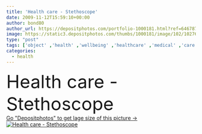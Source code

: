 ```yaml
---
title: 'Health care - Stethoscope'
date: 2009-11-12T15:59:10+00:00
author: bond80
author_url: https://depositphotos.com/portfolio-1000181.html?ref=64678756
image: https://static3.depositphotos.com/thumbs/1000181/image/102/1027667/api_thumb_450.jpg?forcejpeg=true
type: "post"
tags: ['object' ,'health' ,'wellbeing' ,'healthcare' ,'medical' ,'care' ,'procedure' ,'standard' ,'first' ,'instrument' ,'Cardiology' ,'stethoscope' ,'patient' ,'professional' ,'physical' ,'test' ,'treatment' ,'tools' ,'Materials' ,'profession' ,'plan' ,'wellness' ,'General' ,'insurance' ,'aid' ,'checkup' ,'diagnose' ,'diagnosis' ,'examination' ,'physician' ,'practice' ,'Medicare' ,'practitioner' ,'medic' ,'coverage' ,'cardio' ,'epidemic' ,'Cardiac' ,'Medicaid' ,'phonendoscope' ,'stethescope' ]
categories: 
  - health
---
```

<div aling="center">
            <font size="60"> Health care - Stethoscope</font>   
</div>
<div>
    <a href='https://static3.depositphotos.com/thumbs/1000181/image/102/1027667/api_thumb_450.jpg?forcejpeg=true?ref=64678756' target=_blank > Go "Depositphotos" to get lage size of this picture ->
        <img href='https://static3.depositphotos.com/thumbs/1000181/image/102/1027667/api_thumb_450.jpg?forcejpeg=true?ref=64678756' src='https://static3.depositphotos.com/1000181/102/i/950/depositphotos_1027667-stock-photo-health-care-stethoscope.jpg?forcejpeg=true' alt='Health care - Stethoscope' >
    </a>
</div>
